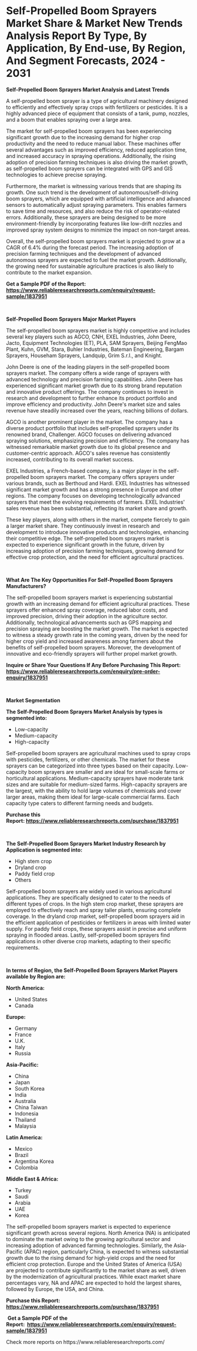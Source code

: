 <p><h1>Self-Propelled Boom Sprayers Market Share & Market New Trends Analysis Report By Type, By Application, By End-use, By Region, And Segment Forecasts, 2024 - 2031</h1></p><p><strong>Self-Propelled Boom Sprayers Market Analysis and Latest Trends</strong></p>
<p><p>A self-propelled boom sprayer is a type of agricultural machinery designed to efficiently and effectively spray crops with fertilizers or pesticides. It is a highly advanced piece of equipment that consists of a tank, pump, nozzles, and a boom that enables spraying over a large area.</p><p>The market for self-propelled boom sprayers has been experiencing significant growth due to the increasing demand for higher crop productivity and the need to reduce manual labor. These machines offer several advantages such as improved efficiency, reduced application time, and increased accuracy in spraying operations. Additionally, the rising adoption of precision farming techniques is also driving the market growth, as self-propelled boom sprayers can be integrated with GPS and GIS technologies to achieve precise spraying.</p><p>Furthermore, the market is witnessing various trends that are shaping its growth. One such trend is the development of autonomous/self-driving boom sprayers, which are equipped with artificial intelligence and advanced sensors to automatically adjust spraying parameters. This enables farmers to save time and resources, and also reduce the risk of operator-related errors. Additionally, these sprayers are being designed to be more environment-friendly by incorporating features like low-drift nozzles and improved spray system designs to minimize the impact on non-target areas.</p><p>Overall, the self-propelled boom sprayers market is projected to grow at a CAGR of 6.4% during the forecast period. The increasing adoption of precision farming techniques and the development of advanced autonomous sprayers are expected to fuel the market growth. Additionally, the growing need for sustainable agriculture practices is also likely to contribute to the market expansion.</p></p>
<p><strong>Get a Sample PDF of the Report:&nbsp; <a href="https://www.reliableresearchreports.com/enquiry/request-sample/1837951">https://www.reliableresearchreports.com/enquiry/request-sample/1837951</a></strong></p>
<p>&nbsp;</p>
<p><strong>Self-Propelled Boom Sprayers Major Market Players</strong></p>
<p><p>The self-propelled boom sprayers market is highly competitive and includes several key players such as AGCO, CNH, EXEL Industries, John Deere, Jacto, Equipment Technologies (ET), PLA, SAM Sprayers, Beijing FengMao Plant, Kuhn, GVM, Stara, Buhler Industries, Bateman Engineering, Bargam Sprayers, Househam Sprayers, Landquip, Grim S.r.l., and Knight.</p><p>John Deere is one of the leading players in the self-propelled boom sprayers market. The company offers a wide range of sprayers with advanced technology and precision farming capabilities. John Deere has experienced significant market growth due to its strong brand reputation and innovative product offerings. The company continues to invest in research and development to further enhance its product portfolio and improve efficiency and productivity. John Deere's market size and sales revenue have steadily increased over the years, reaching billions of dollars.</p><p>AGCO is another prominent player in the market. The company has a diverse product portfolio that includes self-propelled sprayers under its renowned brand, Challenger. AGCO focuses on delivering advanced spraying solutions, emphasizing precision and efficiency. The company has witnessed remarkable market growth due to its global presence and customer-centric approach. AGCO's sales revenue has consistently increased, contributing to its overall market success.</p><p>EXEL Industries, a French-based company, is a major player in the self-propelled boom sprayers market. The company offers sprayers under various brands, such as Berthoud and Hardi. EXEL Industries has witnessed significant market growth and has a strong presence in Europe and other regions. The company focuses on developing technologically advanced sprayers that meet the evolving requirements of farmers. EXEL Industries' sales revenue has been substantial, reflecting its market share and growth.</p><p>These key players, along with others in the market, compete fiercely to gain a larger market share. They continuously invest in research and development to introduce innovative products and technologies, enhancing their competitive edge. The self-propelled boom sprayers market is expected to experience significant growth in the future, driven by increasing adoption of precision farming techniques, growing demand for effective crop protection, and the need for efficient agricultural practices.</p></p>
<p>&nbsp;</p>
<p><strong>What Are The Key Opportunities For Self-Propelled Boom Sprayers Manufacturers?</strong></p>
<p><p>The self-propelled boom sprayers market is experiencing substantial growth with an increasing demand for efficient agricultural practices. These sprayers offer enhanced spray coverage, reduced labor costs, and improved precision, driving their adoption in the agriculture sector. Additionally, technological advancements such as GPS mapping and precision spraying are boosting the market growth. The market is expected to witness a steady growth rate in the coming years, driven by the need for higher crop yield and increased awareness among farmers about the benefits of self-propelled boom sprayers. Moreover, the development of innovative and eco-friendly sprayers will further propel market growth.</p></p>
<p><strong>Inquire or Share Your Questions If Any Before Purchasing This Report: <a href="https://www.reliableresearchreports.com/enquiry/pre-order-enquiry/1837951">https://www.reliableresearchreports.com/enquiry/pre-order-enquiry/1837951</a></strong></p>
<p>&nbsp;</p>
<p><strong>Market Segmentation</strong></p>
<p><strong>The Self-Propelled Boom Sprayers Market Analysis by types is segmented into:</strong></p>
<p><ul><li>Low-capacity</li><li>Medium-capacity</li><li>High-capacity</li></ul></p>
<p><p>Self-propelled boom sprayers are agricultural machines used to spray crops with pesticides, fertilizers, or other chemicals. The market for these sprayers can be categorized into three types based on their capacity. Low-capacity boom sprayers are smaller and are ideal for small-scale farms or horticultural applications. Medium-capacity sprayers have moderate tank sizes and are suitable for medium-sized farms. High-capacity sprayers are the largest, with the ability to hold large volumes of chemicals and cover larger areas, making them ideal for large-scale commercial farms. Each capacity type caters to different farming needs and budgets.</p></p>
<p><strong>Purchase this Report:&nbsp;<a href="https://www.reliableresearchreports.com/purchase/1837951">https://www.reliableresearchreports.com/purchase/1837951</a></strong></p>
<p>&nbsp;</p>
<p><strong>The Self-Propelled Boom Sprayers Market Industry Research by Application is segmented into:</strong></p>
<p><ul><li>High stem crop</li><li>Dryland crop</li><li>Paddy field crop</li><li>Others</li></ul></p>
<p><p>Self-propelled boom sprayers are widely used in various agricultural applications. They are specifically designed to cater to the needs of different types of crops. In the high stem crop market, these sprayers are employed to effectively reach and spray taller plants, ensuring complete coverage. In the dryland crop market, self-propelled boom sprayers aid in the efficient application of pesticides or fertilizers in areas with limited water supply. For paddy field crops, these sprayers assist in precise and uniform spraying in flooded areas. Lastly, self-propelled boom sprayers find applications in other diverse crop markets, adapting to their specific requirements.</p></p>
<p>&nbsp;</p>
<p><strong>In terms of Region, the Self-Propelled Boom Sprayers Market Players available by Region are:</strong></p>
<p>
    <p> <strong> North America: </strong>
        <ul>
            <li>United States</li>
            <li>Canada</li>
        </ul>
        </p> 
    <p> <strong> Europe: </strong>
        <ul>
            <li>Germany</li>
            <li>France</li>
            <li>U.K.</li>
            <li>Italy</li>
            <li>Russia</li>
        </ul>
        </p> 
    <p> <strong> Asia-Pacific: </strong>
        <ul>
            <li>China</li>
            <li>Japan</li>
            <li>South Korea</li>
            <li>India</li>
            <li>Australia</li>
            <li>China Taiwan</li>
            <li>Indonesia</li>
            <li>Thailand</li>
            <li>Malaysia</li>
        </ul>
        </p> 
    <p> <strong> Latin America: </strong>
        <ul>
            <li>Mexico</li>
            <li>Brazil</li>
            <li>Argentina Korea</li>
            <li>Colombia</li>
        </ul>
        </p> 
    <p> <strong> Middle East & Africa: </strong>
        <ul>
            <li>Turkey</li>
            <li>Saudi</li>
            <li>Arabia</li>
            <li>UAE</li>
            <li>Korea</li>
        </ul>
    </p>
    </p>
<p><p>The self-propelled boom sprayers market is expected to experience significant growth across several regions. North America (NA) is anticipated to dominate the market owing to the growing agricultural sector and increasing adoption of advanced farming technologies. Similarly, the Asia-Pacific (APAC) region, particularly China, is expected to witness substantial growth due to the rising demand for high-yield crops and the need for efficient crop protection. Europe and the United States of America (USA) are projected to contribute significantly to the market share as well, driven by the modernization of agricultural practices. While exact market share percentages vary, NA and APAC are expected to hold the largest shares, followed by Europe, the USA, and China.</p></p>
<p><strong>Purchase this Report: <a href="https://www.reliableresearchreports.com/purchase/1837951">https://www.reliableresearchreports.com/purchase/1837951</a></strong></p>
<p>&nbsp;<strong>Get a Sample PDF of the Report:&nbsp;&nbsp;<a href="https://www.reliableresearchreports.com/enquiry/request-sample/1837951">https://www.reliableresearchreports.com/enquiry/request-sample/1837951</a></strong></p>
<p><strong></strong></p>
<p>Check more reports on https://www.reliableresearchreports.com/</p>